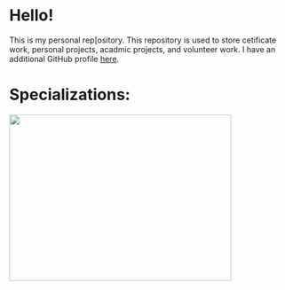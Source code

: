 # Hello!

This is my personal rep[ository.  This repository is used to store cetificate work, personal projects, acadmic projects, and volunteer work.  I have an additional GitHub profile <a href="https://github.com/nicktoscano">here</a>.


# Specializations:

<img src="https://github.com/ntoscano01/certificates/blob/main/Practical%20Data%20Science%20on%20the%20AWS%20Cloud.png" width="400" height="300">









